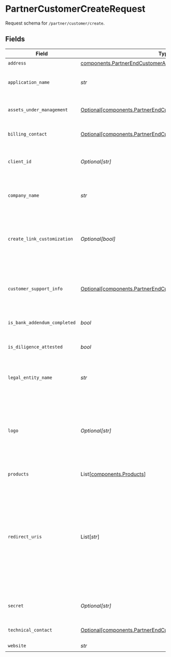 # PartnerCustomerCreateRequest

Request schema for `/partner/customer/create`.


## Fields

| Field                                                                                                                                                                                                                                                                                                                                                                                                                                                                                                                                                                                  | Type                                                                                                                                                                                                                                                                                                                                                                                                                                                                                                                                                                                   | Required                                                                                                                                                                                                                                                                                                                                                                                                                                                                                                                                                                               | Description                                                                                                                                                                                                                                                                                                                                                                                                                                                                                                                                                                            |
| -------------------------------------------------------------------------------------------------------------------------------------------------------------------------------------------------------------------------------------------------------------------------------------------------------------------------------------------------------------------------------------------------------------------------------------------------------------------------------------------------------------------------------------------------------------------------------------- | -------------------------------------------------------------------------------------------------------------------------------------------------------------------------------------------------------------------------------------------------------------------------------------------------------------------------------------------------------------------------------------------------------------------------------------------------------------------------------------------------------------------------------------------------------------------------------------- | -------------------------------------------------------------------------------------------------------------------------------------------------------------------------------------------------------------------------------------------------------------------------------------------------------------------------------------------------------------------------------------------------------------------------------------------------------------------------------------------------------------------------------------------------------------------------------------- | -------------------------------------------------------------------------------------------------------------------------------------------------------------------------------------------------------------------------------------------------------------------------------------------------------------------------------------------------------------------------------------------------------------------------------------------------------------------------------------------------------------------------------------------------------------------------------------- |
| `address`                                                                                                                                                                                                                                                                                                                                                                                                                                                                                                                                                                              | [components.PartnerEndCustomerAddress](../../models/components/partnerendcustomeraddress.md)                                                                                                                                                                                                                                                                                                                                                                                                                                                                                           | :heavy_check_mark:                                                                                                                                                                                                                                                                                                                                                                                                                                                                                                                                                                     | The end customer's address.                                                                                                                                                                                                                                                                                                                                                                                                                                                                                                                                                            |
| `application_name`                                                                                                                                                                                                                                                                                                                                                                                                                                                                                                                                                                     | *str*                                                                                                                                                                                                                                                                                                                                                                                                                                                                                                                                                                                  | :heavy_check_mark:                                                                                                                                                                                                                                                                                                                                                                                                                                                                                                                                                                     | The name of the end customer's application. This will be shown to end users when they go through the Plaid Link flow.                                                                                                                                                                                                                                                                                                                                                                                                                                                                  |
| `assets_under_management`                                                                                                                                                                                                                                                                                                                                                                                                                                                                                                                                                              | [Optional[components.PartnerEndCustomerAssetsUnderManagement]](../../models/components/partnerendcustomerassetsundermanagement.md)                                                                                                                                                                                                                                                                                                                                                                                                                                                     | :heavy_minus_sign:                                                                                                                                                                                                                                                                                                                                                                                                                                                                                                                                                                     | Assets under management for the given end customer. Required for end customers with monthly service commitments.                                                                                                                                                                                                                                                                                                                                                                                                                                                                       |
| `billing_contact`                                                                                                                                                                                                                                                                                                                                                                                                                                                                                                                                                                      | [Optional[components.PartnerEndCustomerBillingContact]](../../models/components/partnerendcustomerbillingcontact.md)                                                                                                                                                                                                                                                                                                                                                                                                                                                                   | :heavy_minus_sign:                                                                                                                                                                                                                                                                                                                                                                                                                                                                                                                                                                     | The billing contact for the end customer. Defaults to partner's billing contact if omitted.                                                                                                                                                                                                                                                                                                                                                                                                                                                                                            |
| `client_id`                                                                                                                                                                                                                                                                                                                                                                                                                                                                                                                                                                            | *Optional[str]*                                                                                                                                                                                                                                                                                                                                                                                                                                                                                                                                                                        | :heavy_minus_sign:                                                                                                                                                                                                                                                                                                                                                                                                                                                                                                                                                                     | Your Plaid API `client_id`. The `client_id` is required and may be provided either in the `PLAID-CLIENT-ID` header or as part of a request body.                                                                                                                                                                                                                                                                                                                                                                                                                                       |
| `company_name`                                                                                                                                                                                                                                                                                                                                                                                                                                                                                                                                                                         | *str*                                                                                                                                                                                                                                                                                                                                                                                                                                                                                                                                                                                  | :heavy_check_mark:                                                                                                                                                                                                                                                                                                                                                                                                                                                                                                                                                                     | The company name of the end customer being created. This will be used to display the end customer in the Plaid Dashboard. It will not be shown to end users.                                                                                                                                                                                                                                                                                                                                                                                                                           |
| `create_link_customization`                                                                                                                                                                                                                                                                                                                                                                                                                                                                                                                                                            | *Optional[bool]*                                                                                                                                                                                                                                                                                                                                                                                                                                                                                                                                                                       | :heavy_minus_sign:                                                                                                                                                                                                                                                                                                                                                                                                                                                                                                                                                                     | If `true`, the end customer's default Link customization will be set to match the partner's. You can always change the end customer's Link customization in the Plaid Dashboard. See the [Link Customization docs](https://plaid.com/docs/link/customization/) for more information.                                                                                                                                                                                                                                                                                                   |
| `customer_support_info`                                                                                                                                                                                                                                                                                                                                                                                                                                                                                                                                                                | [Optional[components.PartnerEndCustomerCustomerSupportInfo]](../../models/components/partnerendcustomercustomersupportinfo.md)                                                                                                                                                                                                                                                                                                                                                                                                                                                         | :heavy_minus_sign:                                                                                                                                                                                                                                                                                                                                                                                                                                                                                                                                                                     | This information is public. Users of your app will see this information when managing connections between your app and their bank accounts in Plaid Portal. Defaults to partner's customer support info if omitted.                                                                                                                                                                                                                                                                                                                                                                    |
| `is_bank_addendum_completed`                                                                                                                                                                                                                                                                                                                                                                                                                                                                                                                                                           | *bool*                                                                                                                                                                                                                                                                                                                                                                                                                                                                                                                                                                                 | :heavy_check_mark:                                                                                                                                                                                                                                                                                                                                                                                                                                                                                                                                                                     | Denotes whether the partner has forwarded the Plaid bank addendum to the end customer.                                                                                                                                                                                                                                                                                                                                                                                                                                                                                                 |
| `is_diligence_attested`                                                                                                                                                                                                                                                                                                                                                                                                                                                                                                                                                                | *bool*                                                                                                                                                                                                                                                                                                                                                                                                                                                                                                                                                                                 | :heavy_check_mark:                                                                                                                                                                                                                                                                                                                                                                                                                                                                                                                                                                     | Denotes whether or not the partner has completed attestation of diligence for the end customer to be created.                                                                                                                                                                                                                                                                                                                                                                                                                                                                          |
| `legal_entity_name`                                                                                                                                                                                                                                                                                                                                                                                                                                                                                                                                                                    | *str*                                                                                                                                                                                                                                                                                                                                                                                                                                                                                                                                                                                  | :heavy_check_mark:                                                                                                                                                                                                                                                                                                                                                                                                                                                                                                                                                                     | The end customer's legal name. This will be shared with financial institutions as part of the OAuth registration process. It will not be shown to end users.                                                                                                                                                                                                                                                                                                                                                                                                                           |
| `logo`                                                                                                                                                                                                                                                                                                                                                                                                                                                                                                                                                                                 | *Optional[str]*                                                                                                                                                                                                                                                                                                                                                                                                                                                                                                                                                                        | :heavy_minus_sign:                                                                                                                                                                                                                                                                                                                                                                                                                                                                                                                                                                     | Base64-encoded representation of the end customer's logo. Must be a PNG of size 1024x1024 under 4MB. The logo will be shared with financial institutions and shown to the end user during Link flows. A logo is required if `create_link_customization` is `true`. If `create_link_customization` is `false` and the logo is omitted, a stock logo will be used.                                                                                                                                                                                                                       |
| `products`                                                                                                                                                                                                                                                                                                                                                                                                                                                                                                                                                                             | List[[components.Products](../../models/components/products.md)]                                                                                                                                                                                                                                                                                                                                                                                                                                                                                                                       | :heavy_check_mark:                                                                                                                                                                                                                                                                                                                                                                                                                                                                                                                                                                     | The products to be enabled for the end customer.                                                                                                                                                                                                                                                                                                                                                                                                                                                                                                                                       |
| `redirect_uris`                                                                                                                                                                                                                                                                                                                                                                                                                                                                                                                                                                        | List[*str*]                                                                                                                                                                                                                                                                                                                                                                                                                                                                                                                                                                            | :heavy_minus_sign:                                                                                                                                                                                                                                                                                                                                                                                                                                                                                                                                                                     | A list of URIs indicating the destination(s) where a user can be forwarded after completing the Link flow; used to support OAuth authentication flows when launching Link in the browser or via a webview. URIs should not contain any query parameters. When used in Production or Development, URIs must use https. To specify any subdomain, use `*` as a wildcard character, e.g. `https://*.example.com/oauth.html`. To modify redirect URIs for an end customer after creating them, go to the end customer's [API page](https://dashboard.plaid.com/team/api) in the Dashboard. |
| `secret`                                                                                                                                                                                                                                                                                                                                                                                                                                                                                                                                                                               | *Optional[str]*                                                                                                                                                                                                                                                                                                                                                                                                                                                                                                                                                                        | :heavy_minus_sign:                                                                                                                                                                                                                                                                                                                                                                                                                                                                                                                                                                     | Your Plaid API `secret`. The `secret` is required and may be provided either in the `PLAID-SECRET` header or as part of a request body.                                                                                                                                                                                                                                                                                                                                                                                                                                                |
| `technical_contact`                                                                                                                                                                                                                                                                                                                                                                                                                                                                                                                                                                    | [Optional[components.PartnerEndCustomerTechnicalContact]](../../models/components/partnerendcustomertechnicalcontact.md)                                                                                                                                                                                                                                                                                                                                                                                                                                                               | :heavy_minus_sign:                                                                                                                                                                                                                                                                                                                                                                                                                                                                                                                                                                     | The technical contact for the end customer. Defaults to partner's technical contact if omitted.                                                                                                                                                                                                                                                                                                                                                                                                                                                                                        |
| `website`                                                                                                                                                                                                                                                                                                                                                                                                                                                                                                                                                                              | *str*                                                                                                                                                                                                                                                                                                                                                                                                                                                                                                                                                                                  | :heavy_check_mark:                                                                                                                                                                                                                                                                                                                                                                                                                                                                                                                                                                     | The end customer's website.                                                                                                                                                                                                                                                                                                                                                                                                                                                                                                                                                            |